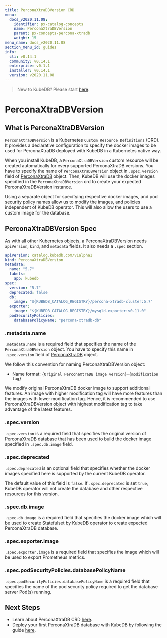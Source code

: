 ```yaml
---
title: PerconaXtraDBVersion CRD
menu:
  docs_v2020.11.08:
    identifier: px-catalog-concepts
    name: PerconaXtraDBVersion
    parent: px-concepts-percona-xtradb
    weight: 15
menu_name: docs_v2020.11.08
section_menu_id: guides
info:
  cli: v0.14.1
  community: v0.14.1
  enterprise: v0.1.1
  installer: v0.14.1
  version: v2020.11.08
---
```


> New to KubeDB? Please start [here](/docs/v2020.11.08/README).

# PerconaXtraDBVersion

## What is PerconaXtraDBVersion

`PerconaXtraDBVersion` is a Kubernetes `Custom Resource Definitions` (CRD). It provides a declarative configuration to specify the docker images to be used for PerconaXtraDB deployed with KubeDB in a Kubernetes native way.

When you install KubeDB, a `PerconaXtraDBVersion` custom resource will be created automatically for every supported PerconaXtraDB versions. You have to specify the name of `PerconaXtraDBVersion` object in `.spec.version` field of [PerconaXtraDB](/docs/v2020.11.08/guides/percona-xtradb/concepts/percona-xtradb) object. Then, KubeDB will use the docker images specified in the `PerconaXtraDBVersion` crd to create your expected PerconaXtraDBVersion instance.

Using a separate object for specifying respective docker images, and pod security policy names allow us to modify the images, and policies independent of KubeDB operator. This will also allow the users to use a custom image for the database.

## PerconaXtraDBVersion Spec

As with all other Kubernetes objects, a PerconaXtraDBVersion needs `apiVersion`, `kind`, and `metadata` fields. It also needs a `.spec` section.

```yaml
apiVersion: catalog.kubedb.com/v1alpha1
kind: PerconaXtraDBVersion
metadata:
  name: "5.7"
  labels:
    app: kubedb
spec:
  version: "5.7"
  deprecated: false
  db:
    image: "${KUBEDB_CATALOG_REGISTRY}/percona-xtradb-cluster:5.7"
  exporter:
    image: "${KUBEDB_CATALOG_REGISTRY}/mysqld-exporter:v0.11.0"
  podSecurityPolicies:
    databasePolicyName: "percona-xtradb-db"
```

### .metadata.name

`.metadata.name` is a required field that specifies the name of the `PerconaXtraDBVersion` object. You have to specify this name in `.spec.version` field of [PerconaXtraDB](/docs/v2020.11.08/guides/percona-xtradb/concepts/percona-xtradb) object.

We follow this convention for naming PerconaXtraDBVersion object:

- Name format: `{Original PerconaXtraDB image version}-{modification tag}`

We modify original PerconaXtraDB docker image to support additional features. An image with higher modification tag will have more features than the images with lower modification tag. Hence, it is recommended to use PerconaXtraDBVersion object with highest modification tag to take advantage of the latest features.

### .spec.version

`.spec.version` is a required field that specifies the original version of PerconaXtraDB database that has been used to build the docker image specified in `.spec.db.image` field.

### .spec.deprecated

`.spec.deprecated` is an optional field that specifies whether the docker images specified here is supported by the current KubeDB operator.

The default value of this field is `false`. If `.spec.deprecated` is set `true`, KubeDB operator will not create the database and other respective resources for this version.

### .spec.db.image

`.spec.db.image` is a required field that specifies the docker image which will be used to create Statefulset by KubeDB operator to create expected PerconaXtraDB database.

### .spec.exporter.image

`.spec.exporter.image` is a required field that specifies the image which will be used to export Prometheus metrics.

### .spec.podSecurityPolicies.databasePolicyName

`.spec.podSecurityPolicies.databasePolicyName` is a required field that specifies the name of the pod security policy required to get the database server Pod(s) running.

## Next Steps

- Learn about PerconaXtraDB CRD [here](/docs/v2020.11.08/guides/percona-xtradb/concepts/percona-xtradb).
- Deploy your first PerconaXtraDB database with KubeDB by following the guide [here](/docs/v2020.11.08/guides/percona-xtradb/quickstart/quickstart).

